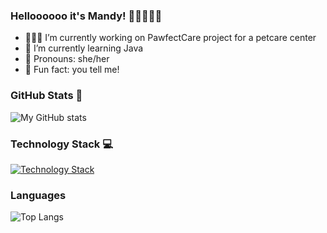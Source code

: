 ### Helloooooo it's Mandy! 👩🏻‍🦳🐺🌔


- 👩🏻‍💻 I’m currently working on PawfectCare project for a petcare center
- 🌱 I’m currently learning Java
- 🌸 Pronouns: she/her
- 🌚 Fun fact: you tell me!

### GitHub Stats 👀
![My GitHub stats](https://github-readme-stats.vercel.app/api?username=amandi-udawatta&show_icons=true&theme=dark)

### Technology Stack 💻
[![Technology Stack](https://skillicons.dev/icons?i=html,css,js,python,c,php,react,expressjs,nodejs,mysql,mongodb,r,octave,figma)](https://skillicons.dev)

### Languages
![Top Langs](https://github-readme-stats.vercel.app/api/top-langs/?username=amandi-udawatta&layout=compact)
